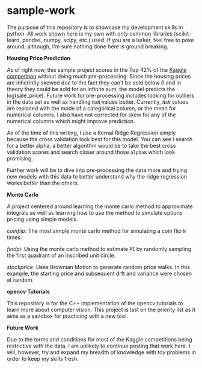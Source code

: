 # sample-work

The purpose of this repository is to showcase my development skills in python. All work shown here is my own with only common libraries (scikit-learn, pandas, numpy, scipy, etc.) used.  If you are a lurker, feel free to poke around; although, I'm sure nothing done here is ground breaking.

**Housing Price Prediction**

As of right now, this sample project scores in the Top 42% of the [Kaggle competition](https://www.kaggle.com/c/house-prices-advanced-regression-techniques) without doing much pre-processing. Since the housing prices are inherintly skewed due to the fact they can't be sold below 0 and in theory they could be sold for an infinite sum, the model predicts the log(sale_price). Future work for pre-processing includes looking for outliers in the data set as well as handling `NaN` values better. Currently, `NaN` values are replaced with the mode of a categorical column, or the mean for numerical columns.  I also have not corrected for skew for any of the numerical columns which might improve prediction.

 As of the time of this writing, I use a Kernal Ridge Regression simply because the cross validation look best for this model. You can see I search for a better alpha, a better algorithm would be to take the best cross validation scores and search closer around those `alpha`s which look promising.  
 
 Further work will be to dive into pre-processing the data more and trying new models with this data to better understand why the ridge regression works better than the others.

**Monte Carlo**

A project centered around learning the monte carlo method to approximate integrals as well as learning how to use the method to simulate options pricing using simple models.  

*coinflip*: The most simple monte carlo method for simulating a coin flip `N` times.

*findpi*: Using the monte carlo method to estimate `PI` by randomly sampling the first quadrant of an inscribed unit circle.

*stockprice*: Uses Brownian Motion to generate random price walks. In this example, the starting price and subsequent drft and variance were chosen at random.

**opencv Tutorials**

This repository is for the C++ implementation of the opencv tutorials to learn more about computer vision. This project is last on the priority list as it aims as a sandbox for practicing with a new tool.


**Future Work**

Due to the terms and conditions for most of the Kaggle competitions being restrictive with the data, I am unlikely to continue posting that work here.  I will, however, try and expand my breadth of knowledge with toy problems in order to keep my skills fresh.  
